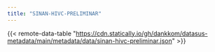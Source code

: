 ```yaml
---
title: "SINAN-HIVC-PRELIMINAR"
---
```


{{< remote-data-table "https://cdn.statically.io/gh/dankkom/datasus-metadata/main/metadata/data/sinan-hivc-preliminar.json" >}}
